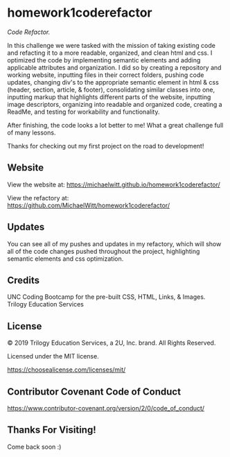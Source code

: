 # homework1coderefactor

*Code Refactor.*

In this challenge we were tasked with the mission of taking existing code and refacting it to a more readable, organized, and clean html and css. I optimized the code by implementing semantic elements and adding applicable attributes and organization. I did so by creating a repository and working website, inputting files in their correct folders, pushing code updates, changing div's to the appropriate semantic element in html & css (header, section, article, & footer), consolidating similar classes into one, inputting markup that highlights different parts of the website, inputting image descriptors, organizing into readable and organized code, creating a ReadMe, and testing for workability and functionality. 

After finishing, the code looks a lot better to me! 
What a great challenge full of many lessons. 

Thanks for checking out my first project on the road to development! 



## Website

View the website at: https://michaelwitt.github.io/homework1coderefactor/

View the refactory at: https://github.com/MichaelWitt/homework1coderefactor/


## Updates 

You can see all of my pushes and updates in my refactory, which will show all of the code changes pushed throughout the project, highlighting semantic elements and css optimization.


## Credits

UNC Coding Bootcamp for the pre-built CSS, HTML, Links, & Images.
Trilogy Education Services


## License

© 2019 Trilogy Education Services, a 2U, Inc. brand. All Rights Reserved.

Licensed under the MIT license.

https://choosealicense.com/licenses/mit/


## Contributor Covenant Code of Conduct

https://www.contributor-covenant.org/version/2/0/code_of_conduct/

## Thanks For Visiting!

Come back soon :)
